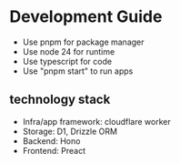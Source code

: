 # Development Guide

- Use pnpm for package manager
- Use node 24 for runtime
- Use typescript for code
- Use "pnpm start" to run apps

## technology stack

- Infra/app framework: cloudflare worker
- Storage: D1, Drizzle ORM
- Backend: Hono
- Frontend: Preact
